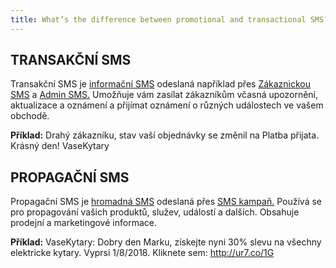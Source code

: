 ```yaml
---
title: What’s the difference between promotional and transactional SMS?
---
```


## TRANSAKČNÍ SMS 
Transakční SMS je [informační SMS](https://www.bulkgate.com/cs/reseni/sms#informacni-sms) odeslaná například přes [Zákaznickou SMS](customer-sms.md) a [Admin SMS.](admin-sms.md) 
Umožňuje vám zasílat zákazníkům včasná upozornění, aktualizace a oznámení a přijímat oznámení o různých událostech ve vašem obchodě.

**Příklad:** Drahý zákazníku, stav vaší objednávky se změnil na Platba přijata. Krásný den! VaseKytary

## PROPAGAČNÍ SMS 
Propagační SMS je [hromadná SMS](https://www.bulkgate.com/cs/reseni/sms#hromadna-sms) odeslaná přes [SMS kampaň.](creating-sms-campaign.html#jak-vytvořim-sms-kampaň) 
Používá se pro propagování vašich produktů, služev, událostí a dalších. Obsahuje prodejní a marketingové informace.

**Příklad:** VaseKytary: Dobry den Marku, získejte nyni 30% slevu na všechny elektricke kytary. Vyprsi 1/8/2018. Kliknete sem: http://ur7.co/1G

